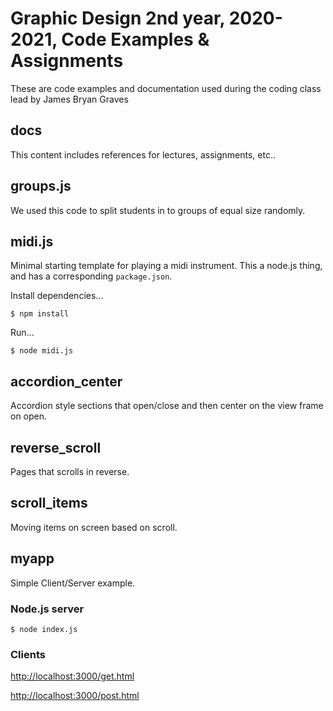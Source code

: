 # Graphic Design 2nd year, 2020-2021, Code Examples & Assignments

These are code examples and documentation used during the coding class lead by James Bryan Graves

## docs

This content includes references for lectures, assignments, etc..

## groups.js

We used this code to split students in to groups of equal size randomly.

## midi.js

Minimal starting template for playing a midi instrument.  This a node.js thing, and has a corresponding `package.json`.

Install dependencies...

    $ npm install

Run...

    $ node midi.js

## accordion\_center

Accordion style sections that open/close and then center on the view frame on open.

## reverse\_scroll

Pages that scrolls in reverse.

## scroll\_items

Moving items on screen based on scroll.

## myapp

Simple Client/Server example.

### Node.js server

    $ node index.js

### Clients

[http://localhost:3000/get.html](http://localhost:3000/get.html)

[http://localhost:3000/post.html](http://localhost:3000/post.html)

